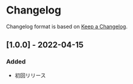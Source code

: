 # Changelog
Changelog format is based on [Keep a Changelog](https://keepachangelog.com/en/1.0.0/).

## [1.0.0] - 2022-04-15
### Added
- 初回リリース
